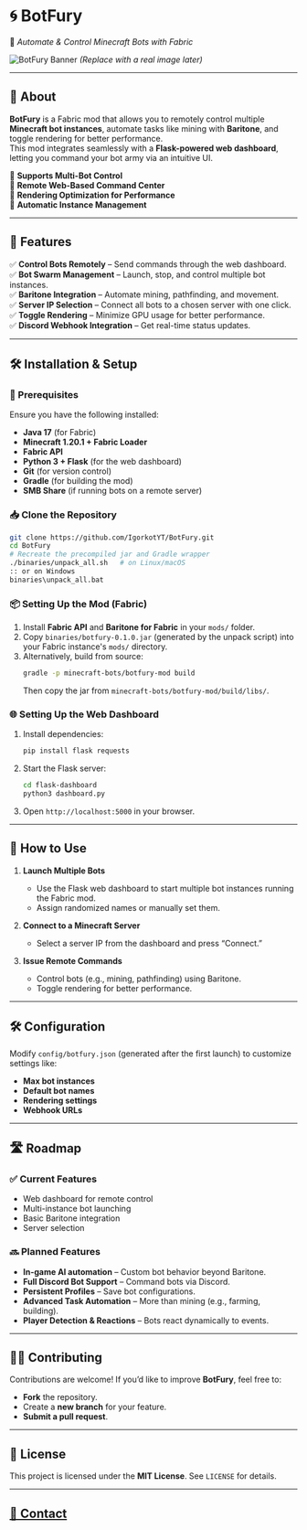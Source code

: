 # 🌀 BotFury
🚀 *Automate & Control Minecraft Bots with Fabric*

![BotFury Banner](https://via.placeholder.com/1000x250?text=BotFury) *(Replace with a real image later)*  

---

## 📌 About
**BotFury** is a Fabric mod that allows you to remotely control multiple **Minecraft bot instances**, automate tasks like mining with **Baritone**, and toggle rendering for better performance.  
This mod integrates seamlessly with a **Flask-powered web dashboard**, letting you command your bot army via an intuitive UI.  

🔹 **Supports Multi-Bot Control**  
🔹 **Remote Web-Based Command Center**  
🔹 **Rendering Optimization for Performance**  
🔹 **Automatic Instance Management**  

---

## 🚀 Features
✅ **Control Bots Remotely** – Send commands through the web dashboard.  
✅ **Bot Swarm Management** – Launch, stop, and control multiple bot instances.  
✅ **Baritone Integration** – Automate mining, pathfinding, and movement.  
✅ **Server IP Selection** – Connect all bots to a chosen server with one click.  
✅ **Toggle Rendering** – Minimize GPU usage for better performance.  
✅ **Discord Webhook Integration** – Get real-time status updates.  

---

## 🛠️ Installation & Setup
### 📌 Prerequisites
Ensure you have the following installed:
- **Java 17** (for Fabric)
- **Minecraft 1.20.1 + Fabric Loader**
- **Fabric API**
- **Python 3 + Flask** (for the web dashboard)
- **Git** (for version control)
- **Gradle** (for building the mod)
- **SMB Share** (if running bots on a remote server)

### 📥 Clone the Repository
```bash
git clone https://github.com/IgorkotYT/BotFury.git
cd BotFury
# Recreate the precompiled jar and Gradle wrapper
./binaries/unpack_all.sh   # on Linux/macOS
:: or on Windows
binaries\unpack_all.bat
```

### 📦 Setting Up the Mod (Fabric)
1. Install **Fabric API** and **Baritone for Fabric** in your `mods/` folder.
2. Copy `binaries/botfury-0.1.0.jar` (generated by the unpack script) into your Fabric instance's `mods/` directory.
3. Alternatively, build from source:
   ```bash
   gradle -p minecraft-bots/botfury-mod build
   ```
   Then copy the jar from `minecraft-bots/botfury-mod/build/libs/`.

### 🌐 Setting Up the Web Dashboard
1. Install dependencies:
   ```bash
   pip install flask requests
   ```
2. Start the Flask server:
   ```bash
   cd flask-dashboard
   python3 dashboard.py
   ```
3. Open `http://localhost:5000` in your browser.

---

## 🔧 How to Use
1. **Launch Multiple Bots**
   - Use the Flask web dashboard to start multiple bot instances running the Fabric mod.
   - Assign randomized names or manually set them.
  
2. **Connect to a Minecraft Server**  
   - Select a server IP from the dashboard and press “Connect.”
  
3. **Issue Remote Commands**  
   - Control bots (e.g., mining, pathfinding) using Baritone.
   - Toggle rendering for better performance.

---

## 🛠️ Configuration
Modify `config/botfury.json` (generated after the first launch) to customize settings like:
- **Max bot instances**
- **Default bot names**
- **Rendering settings**
- **Webhook URLs**

---

## 🛣️ Roadmap
### ✅ Current Features
- Web dashboard for remote control
- Multi-instance bot launching
- Basic Baritone integration
- Server selection

### 🔜 Planned Features
- **In-game AI automation** – Custom bot behavior beyond Baritone.
- **Full Discord Bot Support** – Command bots via Discord.
- **Persistent Profiles** – Save bot configurations.
- **Advanced Task Automation** – More than mining (e.g., farming, building).
- **Player Detection & Reactions** – Bots react dynamically to events.

---

## 👨‍💻 Contributing
Contributions are welcome! If you’d like to improve **BotFury**, feel free to:
- **Fork** the repository.
- Create a **new branch** for your feature.
- **Submit a pull request**.

---

## 📜 License
This project is licensed under the **MIT License**. See `LICENSE` for details.

---

## [📢 Contact](https://guns.lol/aridlin)

